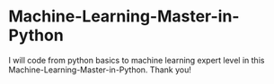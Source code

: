 # Machine-Learning-Master-in-Python
I will code from python basics to machine learning expert level in this Machine-Learning-Master-in-Python.
Thank you!
